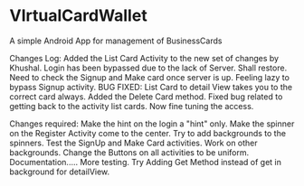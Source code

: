 VIrtualCardWallet
=================

A simple Android App for management of BusinessCards 

Changes Log:
  Added the List Card Activity to the new set of changes by Khushal.
  Login has been bypassed due to the lack of Server. Shall restore.
  Need to check the Signup and Make card once server is up. Feeling lazy to bypass Signup activity.
  BUG FIXED: List Card to detail View takes you to the correct card always.
  Added the Delete Card method. Fixed bug related to getting back to the activity list cards. Now fine tuning the access. 


Changes required:
  Make the hint on the login a "hint" only.
  Make the spinner on the Register Activity come to the center.
  Try to add backgrounds to the spinners.
  Test the SignUp and Make Card activities.
  Work on other backgrounds.
  Change the Buttons on all activities to be uniform.
  Documentation.....
  More testing.
  Try Adding Get Method instead of get in background for detailView.
